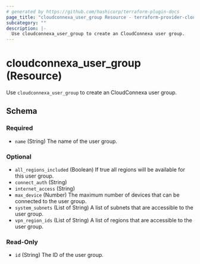 ```yaml
---
# generated by https://github.com/hashicorp/terraform-plugin-docs
page_title: "cloudconnexa_user_group Resource - terraform-provider-cloudconnexa"
subcategory: ""
description: |-
  Use cloudconnexa_user_group to create an CloudConnexa user group.
---
```


# cloudconnexa_user_group (Resource)

Use `cloudconnexa_user_group` to create an CloudConnexa user group.



<!-- schema generated by tfplugindocs -->
## Schema

### Required

- `name` (String) The name of the user group.

### Optional

- `all_regions_included` (Boolean) If true all regions will be available for this user group.
- `connect_auth` (String)
- `internet_access` (String)
- `max_device` (Number) The maximum number of devices that can be connected to the user group.
- `system_subnets` (List of String) A list of subnets that are accessible to the user group.
- `vpn_region_ids` (List of String) A list of regions that are accessible to the user group.

### Read-Only

- `id` (String) The ID of the user group.
